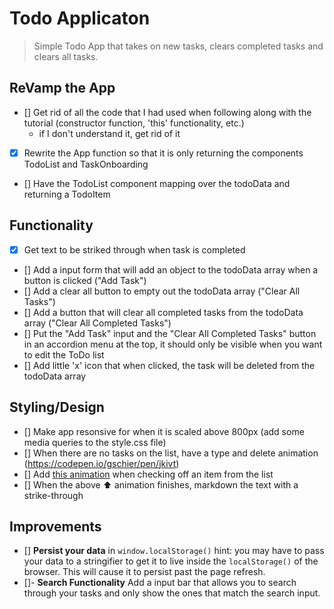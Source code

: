 # Todo Applicaton

> Simple Todo App that takes on new tasks, clears completed tasks and clears all tasks.

## ReVamp the App

- [] Get rid of all the code that I had used when following along with the tutorial (constructor function, 'this' functionality, etc.)
  - if I don't understand it, get rid of it
- [x] Rewrite the App function so that it is only returning the components TodoList and TaskOnboarding
- [] Have the TodoList component mapping over the todoData and returning a TodoItem

## Functionality

- [x] Get text to be striked through when task is completed
- [] Add a input form that will add an object to the todoData array when a button is clicked ("Add Task")
- [] Add a clear all button to empty out the todoData array ("Clear All Tasks")
- [] Add a button that will clear all completed tasks from the todoData array ("Clear All Completed Tasks")
- [] Put the "Add Task" input and the "Clear All Completed Tasks" button in an accordion menu at the top, it should only be visible when you want to edit the ToDo list
- [] Add little 'x' icon that when clicked, the task will be deleted from the todoData array

## Styling/Design

- [] Make app resonsive for when it is scaled above 800px (add some media queries to the style.css file)
- [] When there are no tasks on the list, have a type and delete animation (https://codepen.io/gschier/pen/jkivt)
- [] Add [this animation](https://youtu.be/KYOYVZcZYAI?list=PL2B-ghQCJHsq1oqe0AJ9QX4tuIl1OPSZx&t=80) when checking off an item from the list
- [] When the above ⬆ animation finishes, markdown the text with a strike-through

## Improvements

- [] **Persist your data** in `window.localStorage()` hint: you may have to pass your data to a stringifier to get it to live inside the `localStorage()` of the browser. This will cause it to persist past the page refresh.
- []- **Search Functionality** Add a input bar that allows you to search through your tasks and only show the ones that match the search input.
